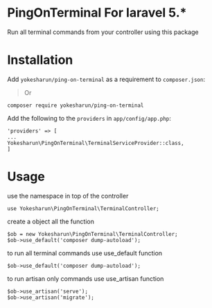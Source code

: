 # PingOnTerminal For laravel 5.*
Run all terminal commands from your controller using this package

Installation
============================

Add `yokesharun/ping-on-terminal` as a requirement to `composer.json`:

> Or

```
composer require yokesharun/ping-on-terminal
```
 Add the following to the `providers` in `app/config/app.php`: 

```
'providers' => [
...
Yokesharun\PingOnTerminal\TerminalServiceProvider::class,
]
```

Usage
============================

use the namespace in top of the controller

```
use Yokesharun\PingOnTerminal\TerminalController;
```

create a object all the function

```
$ob = new Yokesharun\PingOnTerminal\TerminalController;
$ob->use_default('composer dump-autoload');
```

to run all terminal commands use use_default function

```
$ob->use_default('composer dump-autoload');
```

to run artisan only commands use use_artisan function

```
$ob->use_artisan('serve');
$ob->use_artisan('migrate');
```
